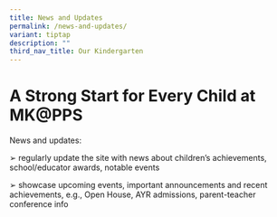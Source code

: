 ```yaml
---
title: News and Updates
permalink: /news-and-updates/
variant: tiptap
description: ""
third_nav_title: Our Kindergarten
---
```

<h1>A Strong Start for Every Child at MK@PPS</h1>
<p>News and updates:</p>
<p>➢ regularly update the site with news about children’s achievements, school/educator
awards, notable events</p>
<p>➢ showcase upcoming events, important announcements and recent achievements,
e.g., Open House, AYR admissions, parent-teacher conference info</p>